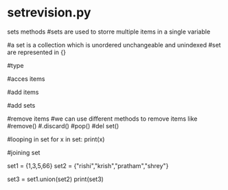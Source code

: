 # setrevision.py
sets methods
#sets are used to storre multiple items in a single variable

#a set is a collection which is unordered unchangeable and unindexed
#set are represented in {}

#type


#acces items



#add items

#add sets



#remove items
#we can use different methods to remove items like 
#remove()
#.discard()
#pop()
#del set()


#looping in set
for x in set:
    print(x)
        
#joining set

set1 = {1,3,5,66}
set2 = {"rishi","krish","pratham","shrey"}

set3 = set1.union(set2)
print(set3)
